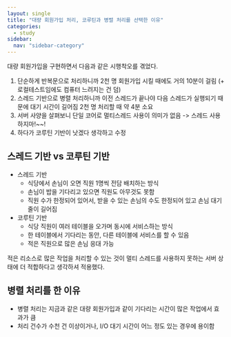 ```yaml
---
layout: single
title: "대량 회원가입 처리, 코루틴과 병렬 처리를 선택한 이유"
categories:
  - study
sidebar:
  nav: "sidebar-category"
---
```


대량 회원가입을 구현하면서 다음과 같은 시행착오를 겪었다.

1. 단순하게 반복문으로 처리하니까 2천 명 회원가입 시킬 때에도 거의 10분이 걸림 (+ 로컬테스트임에도 컴퓨터 느려지는 건 덤)
2. 스레드 기반으로 병렬 처리하니까 이전 스레드가 끝나야 다음 스레드가 실행되기 때문에 대기 시간이 길어짐 2천 명 처리할 때 약 4분 소요
3. 서버 사양을 살펴보니 단일 코어로 멀티스레드 사용이 의미가 없음 -> 스레드 사용 하지마!~~!
4. 하다가 코루틴 기반이 낫겠다 생각하고 수정

## 스레드 기반 vs 코루틴 기반
- 스레드 기반
  - 식당에서 손님이 오면 직원 1명씩 전담 배치하는 방식
  - 손님이 밥을 기다리고 있으면 직원도 아무것도 못함
  - 직원 수가 한정되어 있어서, 받을 수 있는 손님의 수도 한정되어 있고 손님 대기줄이 길어짐
- 코루틴 기반
  - 식당 직원이 여러 테이블을 오가며 동시에 서비스하는 방식
  - 한 테이블에서 기다리는 동안, 다른 테이블에 서비스를 할 수 있음
  - 적은 직원으로 많은 손님 응대 가능

적은 리소스로 많은 작업을 처리할 수 있는 것이 멀티 스레드를 사용하지 못하는 서버 상태에 더 적합하다고 생각하셔 적용했다.


## 병렬 처리를 한 이유
- 병렬 처리는 지금과 같은 대량 회원가입과 같이 기다리는 시간이 많은 작업에서 효과가 큼
- 처리 건수가 수천 건 이상이거나, I/O 대기 시간이 어느 정도 있는 경우에 용이함
